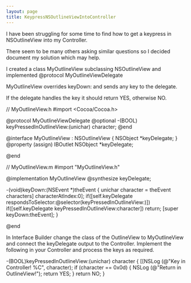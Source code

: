 ```yaml
---
layout: page
title: KeypressNSOutlineViewIntoController
---
```


I have been struggling for some time to find how to get a keypress in NSOutlineView into my Controller.

There seem to be many others asking similar questions so I decided document my solution which may help.

I created a class M<nowiki/>yOutlineView  subclassing NSOutlineView
and implemented @protocol M<nowiki/>yOutlineViewDelegate


M<nowiki/>yOutlineView overrides keyDown: and sends any key to the delegate.

If the delegate handles the key it should return YES, otherwise NO.

    
//  MyOutlineView.h
#import <Cocoa/Cocoa.h>

@protocol MyOutlineViewDelegate
@optional
-(BOOL) keyPressedInOutlineView:(unichar) character;
@end

@interface MyOutlineView : NSOutlineView {
	NSObject <MyOutlineViewDelegate> *keyDelegate;
}
@property (assign) IBOutlet NSObject <MyOutlineViewDelegate> *keyDelegate;

@end

    
//  MyOutlineView.m
#import "MyOutlineView.h"

@implementation MyOutlineView
@synthesize keyDelegate;

-(void)keyDown:(NSEvent *)theEvent
{
	unichar character = theEvent characters] characterAtIndex:0];
	if([self.keyDelegate respondsToSelector:@selector(keyPressedInOutlineView:)])
		if([self.keyDelegate keyPressedInOutlineView:character])
		return;
	[super keyDown:theEvent];
}

@end

In Interface Builder change the class of the O<nowiki/>utlineView to M<nowiki/>yOutlineView and connect the keyDelegate output to the Controller. 
Implement the following in your Controller and process the keys as required.

    
-(BOOL)keyPressedInOutlineView:(unichar) character {
	[[NSLog (@"Key in Controller! %C", character);
	if (character == 0x0d) {
        NSLog (@"Return in OutlineView!");
		return YES;
	}
	return NO;
}

